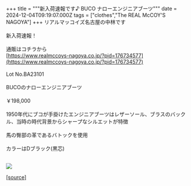+++
title = """新入荷速報です♪ BUCO ナローエンジニアブーツ"""
date = 2024-12-04T09:19:07.000Z
tags = ["clothes","The REAL McCOY'S NAGOYA"]
+++
リアルマッコイズ名古屋の中林です  
   
新入荷速報！  
   
通販はコチラから  
[https://www.realmccoys-nagoya.co.jp/?pid=176734577](https://www.realmccoys-nagoya.co.jp/?pid=176734577)  
   
Lot No.BA23101  
   
BUCOのナローエンジニアブーツ  
   
￥198,000  
   
1950年代にブコが手掛けたエンジニアブーツはレザーソール、ブラスのバックル、当時の時代背景からシャープなシルエットが特徴  
   
馬の臀部の革であるバトックを使用  
   
カラーはDブラック(黒芯)  
 

[![](https://stat.ameba.jp/user_images/20241204/18/realmccoy-nagoya/df/7b/j/o1000100015517695951.jpg)](https://www.realmccoys-nagoya.co.jp/?pid=176734577)

[[source]](https://ameblo.jp/realmccoy-nagoya/entry-12877443719.html)
